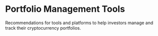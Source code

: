 # Portfolio Management Tools
Recommendations for tools and platforms to help investors manage and track their cryptocurrency portfolios.
